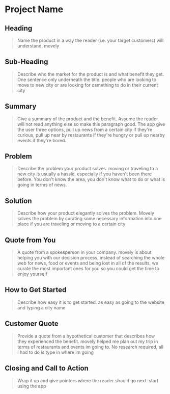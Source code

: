 # Project Name #

<!-- 
> This material was originally posted [here](http://www.quora.com/What-is-Amazons-approach-to-product-development-and-product-management). It is reproduced here for posterities sake.

There is an approach called "working backwards" that is widely used at Amazon. They work backwards from the customer, rather than starting with an idea for a product and trying to bolt customers onto it. While working backwards can be applied to any specific product decision, using this approach is especially important when developing new products or features.

For new initiatives a product manager typically starts by writing an internal press release announcing the finished product. The target audience for the press release is the new/updated product's customers, which can be retail customers or internal users of a tool or technology. Internal press releases are centered around the customer problem, how current solutions (internal or external) fail, and how the new product will blow away existing solutions.

If the benefits listed don't sound very interesting or exciting to customers, then perhaps they're not (and shouldn't be built). Instead, the product manager should keep iterating on the press release until they've come up with benefits that actually sound like benefits. Iterating on a press release is a lot less expensive than iterating on the product itself (and quicker!).

If the press release is more than a page and a half, it is probably too long. Keep it simple. 3-4 sentences for most paragraphs. Cut out the fat. Don't make it into a spec. You can accompany the press release with a FAQ that answers all of the other business or execution questions so the press release can stay focused on what the customer gets. My rule of thumb is that if the press release is hard to write, then the product is probably going to suck. Keep working at it until the outline for each paragraph flows. 

Oh, and I also like to write press-releases in what I call "Oprah-speak" for mainstream consumer products. Imagine you're sitting on Oprah's couch and have just explained the product to her, and then you listen as she explains it to her audience. That's "Oprah-speak", not "Geek-speak".

Once the project moves into development, the press release can be used as a touchstone; a guiding light. The product team can ask themselves, "Are we building what is in the press release?" If they find they're spending time building things that aren't in the press release (overbuilding), they need to ask themselves why. This keeps product development focused on achieving the customer benefits and not building extraneous stuff that takes longer to build, takes resources to maintain, and doesn't provide real customer benefit (at least not enough to warrant inclusion in the press release).
 -->
 
## Heading ##
  > Name the product in a way the reader (i.e. your target customers) will understand.
  movely

## Sub-Heading ##
  > Describe who the market for the product is and what benefit they get. One sentence only underneath the title.
  people who are looking to move to new city or are looking for osmething to do in their current city

## Summary ##
  > Give a summary of the product and the benefit. Assume the reader will not read anything else so make this paragraph good.
  The app give the user three options, pull up news from a certain city if they're curious, pull up near by restaurants if
  they're hungry or pull up nearby events if they're bored. 

## Problem ##
  > Describe the problem your product solves.
  moving or traveling to a new city is usually a hassle, especially if you haven't been there before. You don't know the area,
  you don't know what to do or what is going in terms of news. 

## Solution ##
  > Describe how your product elegantly solves the problem.
  Movely solves the problem by curating some necessary information into one place if you are traveling or moving to a certain city 

## Quote from You ##
  > A quote from a spokesperson in your company.
  movely is about helping you with our decision process, instead of searching the whole web for news, food
  or events and being lost in all of the results, we curate the most important ones for you so you could get the time
  to enjoy yourself

## How to Get Started ##
  > Describe how easy it is to get started.
  as easy as going to the website and typing a city name

## Customer Quote ##
  > Provide a quote from a hypothetical customer that describes how they experienced the benefit.
  movely helped me plan out my trip in terms of restaurants and events im going to. No research required, all i had to do is type in where im going

## Closing and Call to Action ##
  > Wrap it up and give pointers where the reader should go next.
  start using the app


